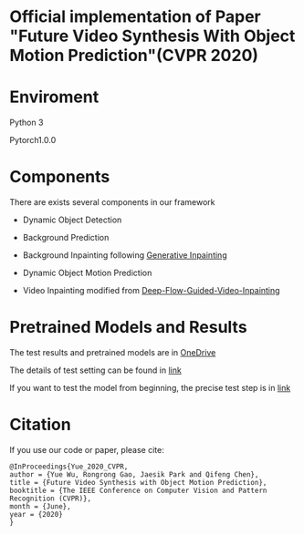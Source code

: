 # Official implementation of Paper "Future Video Synthesis With Object Motion Prediction"(CVPR 2020)

# Enviroment

Python 3

Pytorch1.0.0

# Components

There are exists several components in our framework

- Dynamic Object Detection

- Background Prediction

- Background Inpainting following [Generative Inpainting](https://github.com/JiahuiYu/generative_inpainting/tree/v1.0.0)

- Dynamic Object Motion Prediction

- Video Inpainting modified from [Deep-Flow-Guided-Video-Inpainting](https://github.com/nbei/Deep-Flow-Guided-Video-Inpainting)


# Pretrained Models and Results

The test results and pretrained models are in [OneDrive](https://hkustconnect-my.sharepoint.com/:f:/g/personal/ywudg_connect_ust_hk/ErucIeTSpbNCn7Sf5xB24F0BbSqrcRFuicNPZgK_3TXcDg?e=TBKfgU)

The details of test setting can be found in [link](https://github.com/YueWuHKUST/FutureVideoSynthesis/blob/main/doc/TestSetting.md)

If you want to test the model from beginning, the precise test step is in [link]()

# Citation
If you use our code or paper, please cite:
```
@InProceedings{Yue_2020_CVPR,
author = {Yue Wu, Rongrong Gao, Jaesik Park and Qifeng Chen},
title = {Future Video Synthesis with Object Motion Prediction},
booktitle = {The IEEE Conference on Computer Vision and Pattern Recognition (CVPR)},
month = {June},
year = {2020}
}
```
